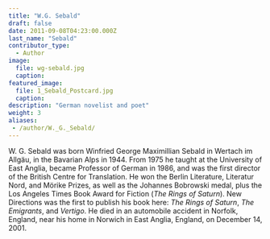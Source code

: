 ```yaml
---
title: "W.G. Sebald"
draft: false
date: 2011-09-08T04:23:00.000Z
last_name: "Sebald"
contributor_type:
  - Author
image:
  file: wg-sebald.jpg
  caption:
featured_image:
  file: 1_Sebald_Postcard.jpg
  caption:
description: "German novelist and poet"
weight: 3
aliases:
 - /author/W._G._Sebald/
---
```


W. G. Sebald was born Winfried George Maximillian Sebald in Wertach im Allgäu, in the Bavarian Alps in 1944. From 1975 he taught at the University of East Anglia, became Professor of German in 1986, and was the first director of the British Centre for Translation. He won the Berlin Literature, Literatur Nord, and Mörike Prizes, as well as the Johannes Bobrowski medal, plus the Los Angeles Times Book Award for Fiction (_The Rings of Saturn_). New Directions was the first to publish his book here: _The Rings of Saturn_, _The Emigrants_, and _Vertigo_. He died in an automobile accident in Norfolk, England, near his home in Norwich in East Anglia, England, on December 14, 2001.

